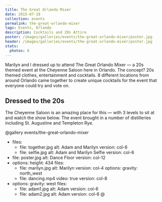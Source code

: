 ```yaml
---
title: The Great Orlando Mixer
date: 2015-07-18
collection: events
permalink: the-great-orlando-mixer
tags: Events, Orlando
description: Cocktails and 20s Attire
poster: /images/galleries/events/the-great-orlando-mixer/poster.jpg
header: /images/galleries/events/the-great-orlando-mixer/poster.jpg
stats:
  photos: 6
---
```



Marilyn and I dressed up to attend The Great Orlando Mixer — a 20s themed event at the Cheyenne Saloon here in Orlando. The concept? 20s themed clothes, entertainment and cocktails. 8 different locations from around Orlando came together to create unique cocktails for the event that everyone could try and vote on.

## Dressed to the 20s

The Cheyenne Saloon is an amazing place for this — with 3 levels to sit at and watch the show below. The event brought in a number of distilleries including St. Augustine and Templeton Rye.

@gallery events/the-great-orlando-mixer
- files:
  - file: together.jpg
    alt: Adam and Marilyn
    version: col-6
  - file: selfie.jpg
    alt: Adam and Marilyn Selfie
    version: col-6
- file: poster.jpg
  alt: Dance Floor
  version: col-12
- options:
    height: 434
  files:
  - file: marilyn.jpg
    alt: Marilyn
    version: col-4
    options:
      gravity: north_west
  - file: dancing.mp4
    video: true
    version: col-8
- options:
    gravity: west
  files:
  - file: adam1.jpg
    alt: Adam
    version: col-6
  - file: adam2.jpg
    alt: Adam
    version: col-6
@
